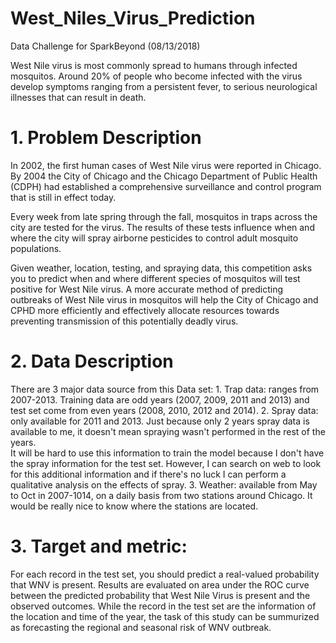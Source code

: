 # West_Niles_Virus_Prediction

Data Challenge for SparkBeyond
(08/13/2018)

West Nile virus is most commonly spread to humans through infected mosquitos. Around 20% of people who become infected with the virus develop symptoms ranging from a persistent fever, to serious neurological illnesses that can result in death.


# 1. Problem Description
In 2002, the first human cases of West Nile virus were reported in Chicago. By 2004 the City of Chicago and the Chicago Department of Public Health (CDPH) had established a comprehensive surveillance and control program that is still in effect today.

Every week from late spring through the fall, mosquitos in traps across the city are tested for the virus. The results of these tests influence when and where the city will spray airborne pesticides to control adult mosquito populations.

Given weather, location, testing, and spraying data, this competition asks you to predict when and where different species of mosquitos will test positive for West Nile virus. A more accurate method of predicting outbreaks of West Nile virus in mosquitos will help the City of Chicago and CPHD more efficiently and effectively allocate resources towards preventing transmission of this potentially deadly virus. 


# 2. Data Description
There are 3 major data source from this Data set:
    1. Trap data: ranges from 2007-2013. Training data are odd years (2007, 2009, 2011 and 2013) and test set come from even years (2008, 2010, 2012 and 2014). 
    2. Spray data: only available for 2011 and 2013. Just because only 2 years spray data is available to me, it doesn't mean spraying wasn't performed in the rest of the years.<br> It will be hard to use this information to train the model because I don't have the spray information for the test set. However, I can search on web to look for this additional information and if there's no luck I can perform a qualitative analysis on the effects of spray. 
    3. Weather: available from May to Oct in 2007-1014, on a daily basis from two stations around Chicago. It would be really nice to know where the stations are located.

# 3. Target and metric:
For each record in the test set, you should predict a real-valued probability that WNV is present. Results are evaluated on area under the ROC curve between the predicted probability that West Nile Virus is present and the observed outcomes.
While the record in the test set are the information of the location and time of the year, the task of this study can be summurized as forecasting the regional and seasonal risk of WNV outbreak.
